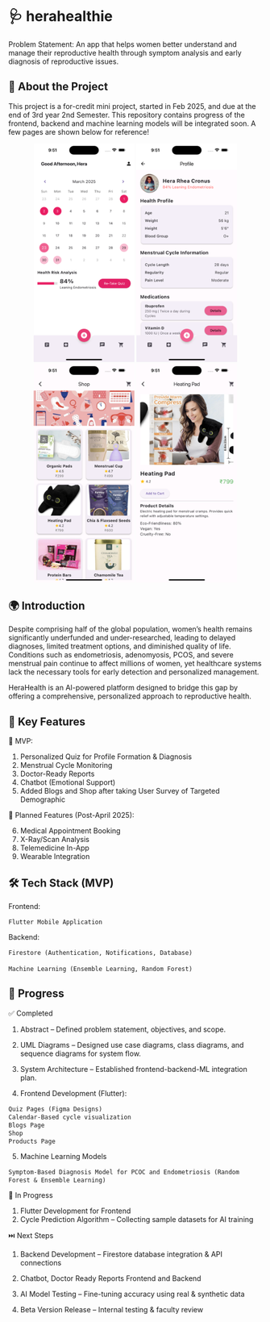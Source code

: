 # 🩺 herahealthie

Problem Statement: 
An app that helps women better understand and manage their reproductive health through symptom analysis and early diagnosis of reproductive issues. 

## 📖 About the Project

This project is a for-credit mini project, started in Feb 2025, and due at the end of 3rd year 2nd Semester. This repository contains progress of the frontend, backend and machine learning models will be integrated soon. A few pages are shown below for reference! 

<div align="center">
  <img src="assets/github/cal.png" alt="Calendar" width="200"/>
  <img src="assets/github/profile.png" alt="Profile" width="200"/>
  <img src="assets/github/shop.png" alt="Shop" width="200"/>
  <img src="assets/github/prod.png" alt="Product" width="200"/>
</div>


## 🌍 Introduction 
Despite comprising half of the global population, women’s health remains significantly underfunded and under-researched, leading to delayed diagnoses, limited treatment options, and diminished quality of life. Conditions such as endometriosis, adenomyosis, PCOS, and severe menstrual pain continue to affect millions of women, yet healthcare systems lack the necessary tools for early detection and personalized management.

HeraHealth is an AI-powered platform designed to bridge this gap by offering a comprehensive, personalized approach to reproductive health. 

## 🔑 Key Features 

🚀 MVP:
  1. Personalized Quiz for Profile Formation & Diagnosis 
  2. Menstrual Cycle Monitoring 
  3. Doctor-Ready Reports
  4. Chatbot (Emotional Support)
  5. Added Blogs and Shop after taking User Survey of Targeted Demographic

🚀 Planned Features (Post-April 2025):

  6. Medical Appointment Booking 
  7. X-Ray/Scan Analysis
  8. Telemedicine In-App
  9. Wearable Integration 

## 🛠️ Tech Stack (MVP)
Frontend: 

    Flutter Mobile Application 

Backend: 

    Firestore (Authentication, Notifications, Database)
  
    Machine Learning (Ensemble Learning, Random Forest)

## 📌 Progress 
✅ Completed

  1. Abstract – Defined problem statement, objectives, and scope.
  
  2. UML Diagrams – Designed use case diagrams, class diagrams, and sequence diagrams for system flow.
  
  3. System Architecture – Established frontend-backend-ML integration plan.

  4. Frontend Development (Flutter):
  
    Quiz Pages (Figma Designs)
    Calendar-Based cycle visualization
    Blogs Page 
    Shop
    Products Page
  
  5. Machine Learning Models

    Symptom-Based Diagnosis Model for PCOC and Endometriosis (Random Forest & Ensemble Learning)
  
🚧 In Progress
  1. Flutter Development for Frontend 
  2. Cycle Prediction Algorithm – Collecting sample datasets for AI training

⏭️ Next Steps
  1. Backend Development – Firestore database integration & API connections
  
  2. Chatbot, Doctor Ready Reports Frontend and Backend 
  
  3. AI Model Testing – Fine-tuning accuracy using real & synthetic data
  
  4. Beta Version Release – Internal testing & faculty review
